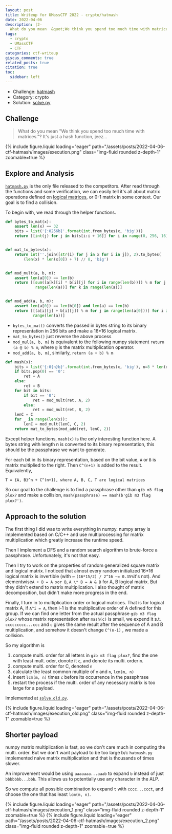 ```yaml
---
layout: post
title: Writeup for UMassCTF 2022 - crypto/hatmash
date: 2022-04-06
description: |2-
  What do you mean 	&quot;We think you spend too much time with matrices.	&quot;? It's just a hash function, jeez...
tags:
  - crypto
  - UMassCTF
  - CTF
categories: ctf-writeup
giscus_comments: true
related_posts: true
citation: true
toc:
  sidebar: left
---
```


- Challenge: [hatmash](https://github.com/UMassCybersecurity/UMassCTF-2022-challenges/tree/main/crypto/hatmash)
- Category: crypto
- Solution: [solve.py](https://github.com/garywei944/umass_ctf_2022/blob/main/crypto/hatmash/solve.py)

## Challenge

> What do you mean "We think you spend too much time with matrices."? It's just a hash function, jeez...

{% include figure.liquid loading="eager" path="/assets/posts/2022-04-06-ctf-hatmash/images/execution.png" class="img-fluid rounded z-depth-1" zoomable=true %}

## Explore and Analysis

[`hatmash.py`](https://github.com/UMassCybersecurity/UMassCTF-2022-challenges/blob/main/crypto/hatmash/hatmash.py) is the only file released to the competitors. After
read through the functions and some verification, we can easily tell it's all
about matrix operations defined
on [logical matrices](https://en.wikipedia.org/wiki/Logical_matrix), or 0-1
matrix in some context. Our goal is to find a collision.

To begin with, we read through the helper functions.

```python
def bytes_to_mat(x):
    assert len(x) == 32
    bits = list('{:0256b}'.format(int.from_bytes(x, 'big')))
    return [[int(j) for j in bits[i:i + 16]] for i in range(0, 256, 16)]


def mat_to_bytes(x):
    return int(''.join([str(i) for j in x for i in j]), 2).to_bytes(
        (len(x) * len(x[0]) + 7) // 8, 'big')


def mod_mult(a, b, m):
    assert len(a[0]) == len(b)
    return [[sum([a[k][i] * b[i][j] for i in range(len(b))]) % m for j in
             range(len(a))] for k in range(len(a))]


def mod_add(a, b, m):
    assert len(a[0]) == len(b[0]) and len(a) == len(b)
    return [[(a[i][j] + b[i][j]) % m for j in range(len(a[0]))] for i in
            range(len(a))]
```

- `bytes_to_mat()` converts the passed in bytes string to its binary
  representation in 256 bits and make a 16\*16 logical matrix.
- `mat_to_bytes()` just reverse the above process
- `mod_mul(a, b, m)` is equivalent to the following numpy
  statement `return (a @ b) % m`, where `@` is the matrix multiplication
  operator.
- `mod_add(a, b, m)`, similarly, `return (a + b) % m`

```python
def mash(x):
    bits = list('{:0{n}b}'.format(int.from_bytes(x, 'big'), n=8 * len(x)))
    if bits.pop(0) == '0':
        ret = A
    else:
        ret = B
    for bit in bits:
        if bit == '0':
            ret = mod_mult(ret, A, 2)
        else:
            ret = mod_mult(ret, B, 2)
    lenC = C
    for _ in range(len(x)):
        lenC = mod_mult(lenC, C, 2)
    return mat_to_bytes(mod_add(ret, lenC, 2))
```

Except helper functions, `mash(x)` is the only interesting function here. A
bytes string with length n is converted to its binary representation, this
should be the passphrase we want to generate.

For each bit in its binary representation, based on the bit value, `A` or `B`
is matrix multiplied to the right. Then `C^(n+1)` is added to the result.
Equivalently,

```text
T = {A, B}^n + C^(n+1), where A, B, C, T are logical matrices
```

So our goal to the challenge is to find a passphrase other
than `gib m3 flag plox?` and make a
collision, `mash(passphrase) == mash(b'gib m3 flag plox?')`.

## Approach to the solution

The first thing I did was to write everything in numpy. numpy array is
implemented based on C/C++ and use multiprocessing for matrix multiplication
which greatly increase the runtime speed.

Then I implement a DFS and a random search algorithm to brute-force a
passphrase. Unfortunately, it's not that easy.

Then I try to work on the properties of random generalized square matrix and
logical matrix. I noticed that almost every random initialized 16*16 logical
matrix is invertible (with ~ `(16*15/2) / 2^16 ~= 0.35%`it's not). And
elementwise`A + B = A xor B`, `A \* B = A & B` for A, B logical matrix. But
they didn't extend to matrix multiplication. I also thought of matrix
decomposition, but didn't make more progress in the end.

Finally, I turn in to multiplication order or logical matrices. That is for
logical matrix A, if `A^i = A`, then i-1 is the multiplicative order of A
defined for this group. If we can find one letter from the actual
passphrase `gib m3 flag plox?` whose matrix representation after `mash(c)` is
small, we expend it s.t. `ccccccccc...ccc` and `c` gives the same result after
the sequence of A and B multiplication, and somehow it doesn't change `C^(n-1)`
, we made a collision.

So my algorithm is

1. compute multi. order for all letters in `gib m3 flag plox?`, find the one
   with least mult. oder, donote it `c`, and denote its multi. order `m`.
2. compute multi. order for C, denoted `n`
3. calculate the least common multiple of `m` and `n`, `lcm(m, n)`
4. insert `lcm(m, n)` times `c` before its occurrence in the passphrase
5. restart the process if the multi. order of any necessary matrix is too large
   for a payload.

Implemented at [`solve.old.py`](https://github.com/garywei944/umass_ctf_2022/blob/main/crypto/hatmash/solve.old.py).

{% include figure.liquid loading="eager" path="/assets/posts/2022-04-06-ctf-hatmash/images/execution_old.png" class="img-fluid rounded z-depth-1" zoomable=true %}

## Shorter payload

numpy matrix multiplication is fast, so we don't care much in computing the
multi. order. But we don't want payload to be too large b/c `hatmash.py`
implemented naive matrix multiplication and that is thousands of times slower.

An improvement would be using `aaaaaaa...aaab` to expand `b` instead of
just `bbbbbbb...bbb`. This allows us to potentially use any character in the
ALP.

So we compute all possible combination to expand `t` with `cccc...ccct`, and
choose the one that has least `lcm(m, n)`.

{% include figure.liquid loading="eager" path="/assets/posts/2022-04-06-ctf-hatmash/images/execution_1.png" class="img-fluid rounded z-depth-1" zoomable=true %}
{% include figure.liquid loading="eager" path="/assets/posts/2022-04-06-ctf-hatmash/images/execution_2.png" class="img-fluid rounded z-depth-1" zoomable=true %}
